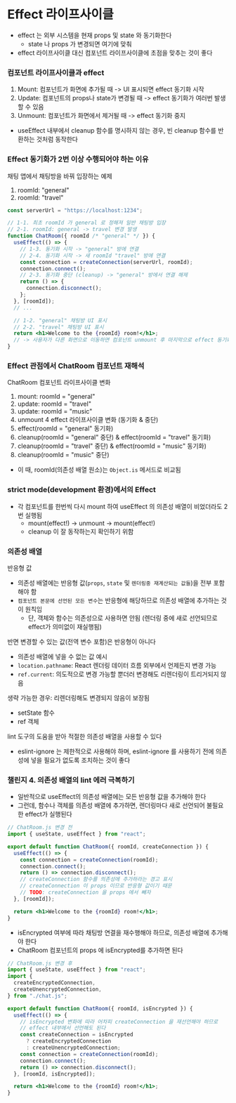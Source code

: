 # Effect 라이프사이클

- effect 는 외부 시스템을 현재 props 및 state 와 동기화한다
  - state 나 props 가 변경되면 여기에 맞춰
- effect 라이프사이클 대신 컴포넌트 라이프사이클에 초점을 맞추는 것이 좋다

### 컴포넌트 라이프사이클과 effect

1. Mount: 컴포넌트가 화면에 추가될 때 -> UI 표시되면 effect 동기화 시작
2. Update: 컴포넌트의 props나 state가 변경될 때 -> effect 동기화가 여러번 발생할 수 있음
3. Unmount: 컴포넌트가 화면에서 제거될 때 -> effect 동기화 중지

- useEffect 내부에서 cleanup 함수를 명시하지 않는 경우, 빈 cleanup 함수를 반환하는 것처럼 동작한다

### Effect 동기화가 2번 이상 수행되어야 하는 이유

채팅 앱에서 채팅방을 바꿔 입장하는 예제

1. roomId: "general"
2. roomId: "travel"

```jsx
const serverUrl = "https://localhost:1234";

// 1-1. 최초 roomId 가 general 로 정해져 일반 채팅방 입장
// 2-1. roomId: general -> travel 변경 발생
function ChatRoom({ roomId /* "general" */ }) {
  useEffect(() => {
    // 1-3. 동기화 시작 -> "general" 방에 연결
    // 2-4. 동기화 시작 -> 새 roomId "travel" 방에 연결
    const connection = createConnection(serverUrl, roomId);
    connection.connect();
    // 2-3. 동기화 중단 (cleanup) -> "general" 방에서 연결 해제
    return () => {
      connection.disconnect();
    };
  }, [roomId]);
  // ...

  // 1-2. "general" 채팅방 UI 표시
  // 2-2. "travel" 채팅방 UI 표시
  return <h1>Welcome to the {roomId} room!</h1>;
  // -> 사용자가 다른 화면으로 이동하면 컴포넌트 unmount 후 마지막으로 effect 동기화 중단 (cleanup)
}
```

### Effect 관점에서 ChatRoom 컴포넌트 재해석

ChatRoom 컴포넌트 라이프사이클 변화

1. mount: roomId = "general"
2. update: roomId = "travel"
3. update: roomId = "music"
4. unmount
   4
   effect 라이프사이클 변화 (동기화 & 중단)
5. effect(roomId = "general" 동기화)
6. cleanup(roomId = "general" 중단) & effect(roomId = "travel" 동기화)
7. cleanup(roomId = "travel" 중단) & effect(roomId = "music" 동기화)
8. cleanup(roomId = "music" 중단)

- 이 때, roomId(의존성 배열 원소)는 `Object.is` 메서드로 비교됨

### strict mode(development 환경)에서의 Effect

- 각 컴포넌트를 한번씩 다시 mount 하여 useEffect 의 의존성 배열이 비었더라도 2번 실행됨
  - mount(effect!) -> unmount -> mount(effect!)
  - cleanup 이 잘 동작하는지 확인하기 위함

### 의존성 배열

반응형 값

- 의존성 배열에는 반응형 값(`props`, `state` 및 `렌더링중 재계산되는 값들`)을 전부 포함해야 함
- `컴포넌트 본문에 선언된 모든 변수`는 반응형에 해당하므로 의존성 배열에 추가하는 것이 원칙임
  - 단, 객체와 함수는 의존성으로 사용하면 안됨 (렌더링 중에 새로 선언되므로 effect가 의미없이 재실행됨)

반면 변경할 수 있는 값(전역 변수 포함)은 반응형이 아니다

- 의존성 배열에 넣을 수 없는 값 예시
- `location.pathname`: React 렌더링 데이터 흐름 외부에서 언제든지 변경 가능
- `ref.current`: 의도적으로 변경 가능할 뿐더러 변경해도 리렌더링이 트리거되지 않음

생략 가능한 경우: 리렌더링해도 변경되지 않음이 보장됨

- setState 함수
- ref 객체

lint 도구의 도움을 받아 적절한 의존성 배열을 사용할 수 있다

- eslint-ignore 는 제한적으로 사용해야 하며, eslint-ignore 를 사용하기 전에 의존성에 넣을 필요가 없도록 조치하는 것이 좋다

### 챌린지 4. 의존성 배열의 lint 에러 극복하기

- 일반적으로 useEffect의 의존성 배열에는 모든 반응형 값을 추가해야 한다
- 그런데, 함수나 객체를 의존성 배열에 추가하면, 렌더링마다 새로 선언되어 불필요한 effect가 실행된다

```jsx
// ChatRoom.js 변경 전
import { useState, useEffect } from "react";

export default function ChatRoom({ roomId, createConnection }) {
  useEffect(() => {
    const connection = createConnection(roomId);
    connection.connect();
    return () => connection.disconnect();
    // createConnection 함수를 의존성에 추가하라는 경고 표시
    // createConnection 이 props 이므로 반응형 값이기 때문
    // TODO: createConnection 을 props 에서 빼자
  }, [roomId]);

  return <h1>Welcome to the {roomId} room!</h1>;
}
```

- isEncrypted 여부에 따라 채팅방 연결을 재수행해야 하므로, 의존성 배열에 추가해야 한다
- ChatRoom 컴포넌트의 props 에 isEncrypted를 추가하면 된다

```jsx
// ChatRoom.js 변경 후
import { useState, useEffect } from "react";
import {
  createEncryptedConnection,
  createUnencryptedConnection,
} from "./chat.js";

export default function ChatRoom({ roomId, isEncrypted }) {
  useEffect(() => {
    // isEncrypted 변화에 따라 어차피 createConnection 을 재선언해야 하므로
    // effect 내부에서 선언해도 된다
    const createConnection = isEncrypted
      ? createEncryptedConnection
      : createUnencryptedConnection;
    const connection = createConnection(roomId);
    connection.connect();
    return () => connection.disconnect();
  }, [roomId, isEncrypted]);

  return <h1>Welcome to the {roomId} room!</h1>;
}
```
